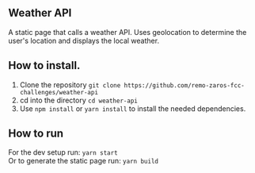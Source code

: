 Weather API
------------

A static page that calls a weather API. Uses geolocation to determine the user's location and displays the local weather.  

## How to install.

1. Clone the repository `git clone https://github.com/remo-zaros-fcc-challenges/weather-api`
2. cd into the directory `cd weather-api`
3. Use `npm install` or `yarn install` to install the needed dependencies.

## How to run 

For the dev setup run: `yarn start`      
Or to generate the static page run: `yarn build`
